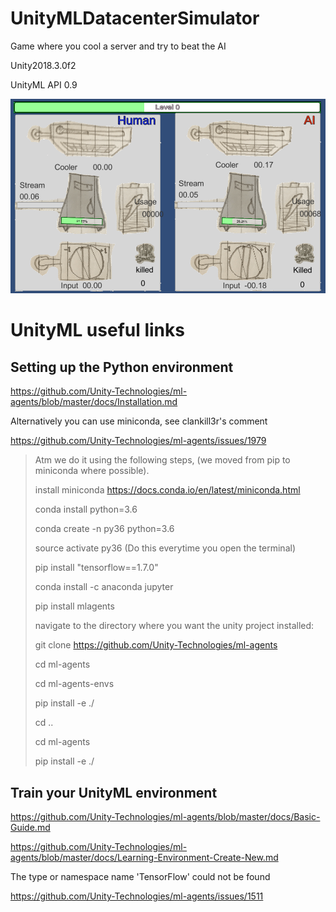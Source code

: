 # UnityMLDatacenterSimulator
 Game where you cool a server and try to beat the AI
 
 Unity2018.3.0f2
 
 UnityML API 0.9
 
[![Screenshot](https://github.com/fuzzballb/UnityMLDatacenterSimulator/blob/master/Screenshot.PNG)](https://www.youtube.com/watch?v=BhtJ-7Sc3kY)

# UnityML useful links

## Setting up the Python environment
https://github.com/Unity-Technologies/ml-agents/blob/master/docs/Installation.md

Alternatively you can use miniconda, see clankill3r's comment

https://github.com/Unity-Technologies/ml-agents/issues/1979

> Atm we do it using the following steps, (we moved from pip to miniconda where possible).
> 
> install miniconda https://docs.conda.io/en/latest/miniconda.html
> 
> conda install python=3.6
> 
> conda create -n py36 python=3.6
> 
> source activate py36 (Do this everytime you open the terminal)
> 
> pip install "tensorflow==1.7.0"
> 
> conda install -c anaconda jupyter
> 
> pip install mlagents
> 
> navigate to the directory where you want the unity project installed:
>
> 
> 
> git clone https://github.com/Unity-Technologies/ml-agents
> 
> cd ml-agents
> 
> cd ml-agents-envs
> 
> pip install -e ./
> 
> cd ..
> 
> cd ml-agents
> 
> pip install -e ./


## Train your UnityML environment
https://github.com/Unity-Technologies/ml-agents/blob/master/docs/Basic-Guide.md

https://github.com/Unity-Technologies/ml-agents/blob/master/docs/Learning-Environment-Create-New.md

The type or namespace name 'TensorFlow' could not be found

https://github.com/Unity-Technologies/ml-agents/issues/1511
